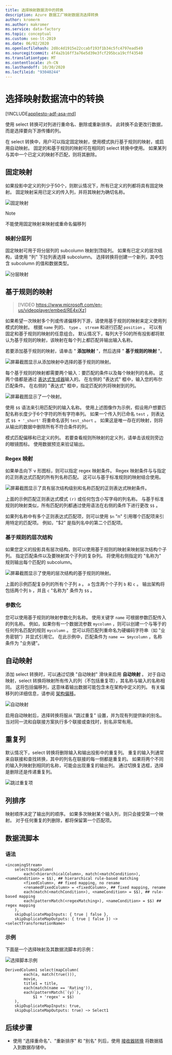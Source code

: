 ```yaml
---
title: 选择映射数据流中的转换
description: Azure 数据工厂映射数据流选择转换
author: kromerm
ms.author: makromer
ms.service: data-factory
ms.topic: conceptual
ms.custom: seo-lt-2019
ms.date: 06/02/2020
ms.openlocfilehash: 2d8c4d1915e22ccabf193f1b34c5fc4797ead549
ms.sourcegitcommit: 4f4a2b16ff3a76e5d39e3fcf295bca19cff43540
ms.translationtype: MT
ms.contentlocale: zh-CN
ms.lasthandoff: 10/30/2020
ms.locfileid: "93040244"
---
```

# <a name="select-transformation-in-mapping-data-flow"></a>选择映射数据流中的转换

[!INCLUDE[appliesto-adf-asa-md](includes/appliesto-adf-asa-md.md)]

使用 select 转换可对列进行重命名、删除或重新排序。 此转换不会更改行数据，而是选择要向下游传播的列。 

在 select 转换中，用户可以指定固定映射，使用模式执行基于规则的映射，或启用自动映射。 固定的和基于规则的映射可在相同的 select 转换中使用。 如果某列与其中一个已定义的映射不匹配，则将其删除。

## <a name="fixed-mapping"></a>固定映射

如果投影中定义的列少于50个，则默认情况下，所有已定义的列都将具有固定映射。 固定映射采用已定义的传入列，并将其映射为确切名称。

![固定映射](media/data-flow/fixedmapping.png "固定映射")

> [!NOTE]
> 不能使用固定映射来映射或重命名偏移列

### <a name="mapping-hierarchical-columns"></a>映射分层列

固定映射可用于将分层列的 subcolumn 映射到顶级列。 如果有已定义的层次结构，请使用 "列" 下拉列表选择 subcolumn。 选择转换将创建一个新列，其中包含 subcolumn 的值和数据类型。

![分层映射](media/data-flow/select-hierarchy.png "分层映射")

## <a name="rule-based-mapping"></a>基于规则的映射


> [!VIDEO https://www.microsoft.com/en-us/videoplayer/embed/RE4xiXz]

如果希望一次映射多个列或传递偏移列下游，请使用基于规则的映射来定义使用列模式的映射。 根据 `name` 列的、 `type` 、 `stream` 和进行匹配 `position` 。 可以有固定和基于规则的映射的任意组合。 默认情况下，每列大于50的所有投影都将默认为基于规则的映射，该映射在每个列上都匹配并输出输入名称。 

若要添加基于规则的映射，请单击 " **添加映射** "，然后选择 " **基于规则的映射** "。

![屏幕截图显示从添加映射中选择的基于规则的映射。](media/data-flow/rule2.png "基于规则的映射")

每个基于规则的映射都需要两个输入：要匹配的条件以及每个映射列的名称。 这两个值都是通过 [表达式生成器](concepts-data-flow-expression-builder.md)输入的。 在左侧的 "表达式" 框中，输入您的布尔匹配条件。 在右侧的 "表达式" 框中，指定匹配的列将映射到的列。

![屏幕截图显示了一个映射。](media/data-flow/rule-based-mapping.png "基于规则的映射")

使用 `$$` 语法来引用匹配列的输入名称。 使用上述图像作为示例，假设用户想要匹配名称长度少于6个字符的所有字符串列。 如果一个传入列已命名 `test` ，则表达式 `$$ + '_short'` 将重命名该列 `test_short` 。 如果这是唯一存在的映射，则将从输出的数据中删除所有不符合条件的列。

模式匹配偏移和已定义的列。 若要查看规则所映射的定义列，请单击该规则旁边的眼镜图标。 使用数据预览来验证输出。

### <a name="regex-mapping"></a>Regex 映射

如果单击向下 v 形图标，则可以指定 regex 映射条件。 Regex 映射条件与与指定的正则表达式匹配的所有列名称匹配。 这可以与基于标准规则的映射结合使用。

![屏幕截图显示了具有层次结构级别和名称匹配的正则表达式映射条件。](media/data-flow/regex-matching.png "基于规则的映射")

上面的示例匹配正则表达式模式 `(r)` 或任何包含小写字母的列名称。 与基于标准规则的映射类似，所有匹配的列都通过使用语法在右侧的条件下进行更改 `$$` 。

如果列名称中有多个正则表达式匹配项，则可以使用 `$n` "n" 引用哪个匹配项来引用特定的匹配项。 例如，"$2" 是指列名中的第二个匹配项。

### <a name="rule-based-hierarchies"></a>基于规则的层次结构

如果您定义的投影具有层次结构，则可以使用基于规则的映射来映射层次结构个子列。 指定匹配条件以及要映射其个子列的复杂列。 将使用右侧指定的 "名称为" 规则输出每个匹配的 subcolumn。

![屏幕截图显示了使用的层次结构的基于规则的映射。](media/data-flow/rule-based-hierarchy.png "基于规则的映射")

上面的示例匹配复杂列的所有个子列 `a` 。 `a` 包含两个个子列 `b` 和 `c` 。 输出架构将包括两个列 `b` ，并且 `c` "名称为" 条件为 `$$` 。

### <a name="parameterization"></a>参数化

您可以使用基于规则的映射参数化列名称。 使用关键字 ```name``` 可根据参数匹配传入的列名称。 例如，如果你有一个数据流参数 ```mycolumn``` ，则可以创建一个与等于的任何列名匹配的规则 ```mycolumn``` 。 您可以将匹配列重命名为硬编码字符串（如 "业务密钥"）并显式引用它。 在此示例中，匹配条件为 ```name == $mycolumn``` ，名称条件为 "业务键"。 

## <a name="auto-mapping"></a>自动映射

添加 select 转换时，可以通过切换 "自动映射" 滑块来启用 **自动映射** 。 对于自动映射，select 转换将映射所有传入的列（不包括重复项），其名称与输入的名称相同。 这将包括偏移列，这意味着输出数据可能包含未在架构中定义的列。 有关偏移列的详细信息，请参阅 [架构偏移](concepts-data-flow-schema-drift.md)。

![自动映射](media/data-flow/automap.png "自动映射")

启用自动映射后，选择转换将服从 "跳过重复" 设置，并为现有列提供新的别名。 当对同一流和自联接方案执行多个联接或查找时，别名非常有用。 

## <a name="duplicate-columns"></a>重复列

默认情况下，select 转换将删除输入和输出投影中的重复列。 重复的输入列通常来自联接和查找转换，其中的列名在联接的每一侧都是重复的。 如果将两个不同的输入列映射到相同的名称，可能会出现重复的输出列。 通过切换复选框，选择是删除还是传递重复列。

![跳过重复项](media/data-flow/select-skip-dup.png "跳过重复项")

## <a name="ordering-of-columns"></a>列排序

映射顺序决定了输出列的顺序。 如果多次映射某个输入列，则只会接受第一个映射。 对于任何重复的列删除，都将保留第一个匹配项。

## <a name="data-flow-script"></a>数据流脚本

### <a name="syntax"></a>语法

```
<incomingStream>
    select(mapColumn(
        each(<hierarchicalColumn>, match(<matchCondition>), <nameCondition> = $$), ## hierarchical rule-based matching
        <fixedColumn>, ## fixed mapping, no rename
        <renamedFixedColumn> = <fixedColumn>, ## fixed mapping, rename
        each(match(<matchCondition>), <nameCondition> = $$), ## rule-based mapping
        each(patternMatch(<regexMatching>), <nameCondition> = $$) ## regex mapping
    ),
    skipDuplicateMapInputs: { true | false },
    skipDuplicateMapOutputs: { true | false }) ~> <selectTransformationName>
```

### <a name="example"></a>示例

下面是一个选择映射及其数据流脚本的示例：

![选择脚本示例](media/data-flow/select-script-example.png "选择脚本示例")

```
DerivedColumn1 select(mapColumn(
        each(a, match(true())),
        movie,
        title1 = title,
        each(match(name == 'Rating')),
        each(patternMatch(`(y)`),
            $1 + 'regex' = $$)
    ),
    skipDuplicateMapInputs: true,
    skipDuplicateMapOutputs: true) ~> Select1
```

## <a name="next-steps"></a>后续步骤
* 使用 "选择重命名"、"重新排序" 和 "别名" 列后，使用 [接收器转换](data-flow-sink.md) 将数据插入到数据存储中。
